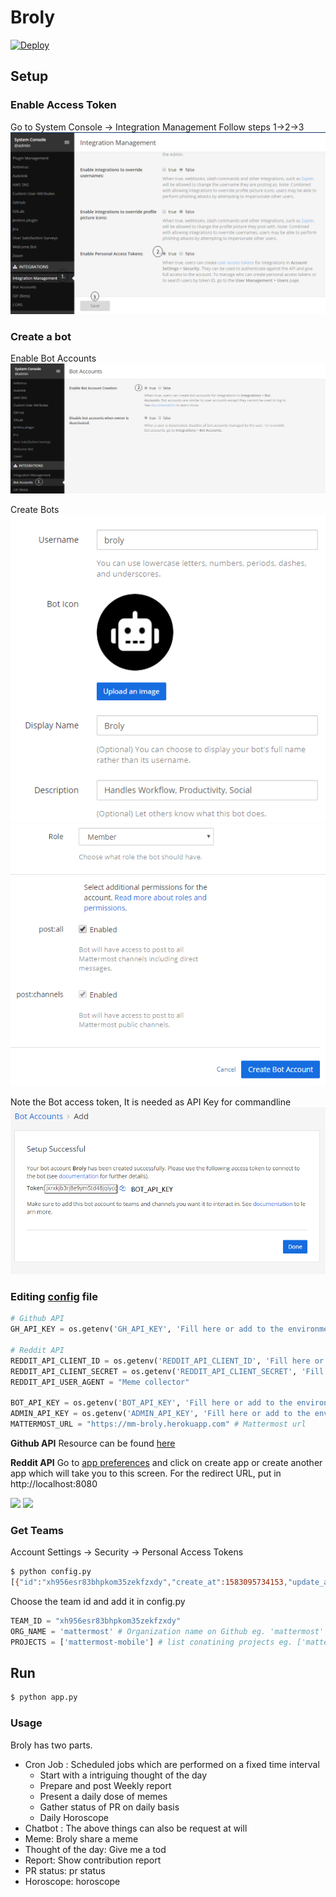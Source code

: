 # Broly

[![Deploy](https://www.herokucdn.com/deploy/button.svg)](https://heroku.com/deploy)

## Setup
### Enable Access Token

Go to System Console -> Integration Management
Follow steps 1->2->3
![](https://github.com/MuLx10/Broly/raw/master/images/access_token.png)

### Create a bot

Enable Bot Accounts
![](https://github.com/MuLx10/Broly/raw/master/images/bot_acc.png)

Create Bots
![](https://github.com/MuLx10/Broly/raw/master/images/new_bot1.png)
![](https://github.com/MuLx10/Broly/raw/master/images/new_bot2.png)

Note the Bot access token, It is needed as API Key for commandline
![](https://github.com/MuLx10/Broly/raw/master/images/bot_token.png)

### Editing [config](config.py) file

```python
# Github API
GH_API_KEY = os.getenv('GH_API_KEY', 'Fill here or add to the environment variable')

# Reddit API
REDDIT_API_CLIENT_ID = os.getenv('REDDIT_API_CLIENT_ID', 'Fill here or add to the environment variable') 
REDDIT_API_CLIENT_SECRET = os.getenv('REDDIT_API_CLIENT_SECRET', 'Fill here or add to the environment variable')
REDDIT_API_USER_AGENT = "Meme collector"

BOT_API_KEY = os.getenv('BOT_API_KEY', 'Fill here or add to the environment variable') # Mattermost Broly bot access token
ADMIN_API_KEY = os.getenv('ADMIN_API_KEY', 'Fill here or add to the environment variable') # Mattermost Admin access token needed to get team ids (described below)
MATTERMOST_URL = "https://mm-broly.herokuapp.com" # Mattermost url
```
**Github API**
Resource can be found [here](https://help.github.com/en/github/authenticating-to-github/creating-a-personal-access-token-for-the-command-line)

**Reddit API**
Go to [app preferences](https://www.reddit.com/prefs/apps) and click on create app or create another app which will take you to this screen. For the redirect URL, put in http://localhost:8080

![](https://miro.medium.com/max/1866/1*3f6GfvGuHJIcqum74k3xBw.png)
![](https://miro.medium.com/max/1884/1*C-xVOOFOqV877jdZeCZ4sw.png)

### Get Teams
Account Settings -> Security -> Personal Access Tokens

```bash
$ python config.py
[{"id":"xh956esr83bhpkom35zekfzxdy","create_at":1583095734153,"update_at":1583095734153,"delete_at":0,"display_name":"BotFest","name":"botfest","description":"","email":"test@test.com","type":"O","company_name":"","allowed_domains":"","invite_id":"h6cfgdpjh3neumfgeba9oy55qe","allow_open_invite":false,"scheme_id":null,"group_constrained":null}]
```

Choose the team id and add it in config.py

```python 
TEAM_ID = "xh956esr83bhpkom35zekfzxdy"
ORG_NAME = 'mattermost' # Organization name on Github eg. 'mattermost'
PROJECTS = ['mattermost-mobile'] # list conatining projects eg. ['mattermost-mobile']
```

## Run

```bash
$ python app.py
```

### Usage

Broly has two parts.
- Cron Job : Scheduled jobs which are performed on a fixed time interval
  - Start with a intriguing thought of the day
  - Prepare and post Weekly report
  - Present a daily dose of memes
  - Gather status of PR on daily basis
  - Daily Horoscope
- Chatbot : The above things can also be request at will
 - Meme: Broly share a meme
 - Thought of the day: Give me a tod
 - Report: Show contribution report
 - PR status: pr status
 - Horoscope: horoscope
  


